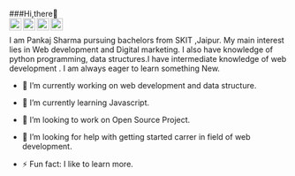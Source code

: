 ###Hi,there👋
</br>
<a target="_blank" href="https://www.linkedin.com/in/nikhil-sharma-b0b860176/">
  <img align="left" alt="LinkdeIN" width="22px" src="https://cdn.jsdelivr.net/npm/simple-icons@v3/icons/linkedin.svg" />
</a>
<a target="_blank" href="https://api.whatsapp.com/send?phone=916378274266">
  <img align="left" alt="Whatsapp" width="22px" src="https://cdn.jsdelivr.net/npm/simple-icons@v3/icons/whatsapp.svg" />
</a>
<a target="_blank" href="https://www.instagram.com/pankaj19985/">
  <img align="left" alt="Instagram" width="22px" src="https://cdn.jsdelivr.net/npm/simple-icons@v3/icons/instagram.svg"/>
</a>
<a target="_blank" href="mailto:sharmapankaj1578@gmail.com">
  <img align="left" alt="Gmail" width="22px" src="https://cdn.jsdelivr.net/npm/simple-icons@v3/icons/gmail.svg" />
</a>
</br>

I am Pankaj Sharma pursuing bachelors from SKIT ,Jaipur. My main interest lies in Web development and Digital marketing. I also have knowledge of python programming, data structures.I have intermediate knowledge of web development . I am always eager to learn something New.

- 🔭 I’m currently working on web development and data structure. 
- 🌱 I’m currently learning Javascript.
- 👯 I’m looking to work on Open Source Project.
- 🤔 I’m looking for help with getting started carrer in field of web development.

- ⚡ Fun fact: I like to learn more.
